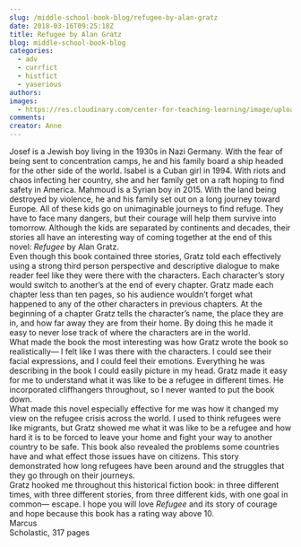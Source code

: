 ```yaml
---
slug: /middle-school-book-blog/refugee-by-alan-gratz
date: 2018-03-16T09:25:18Z
title: Refugee by Alan Gratz
blog: middle-school-book-blog
categories:
  - adv
  - currfict
  - histfict
  - yaserious
authors:
images:
  - https://res.cloudinary.com/center-for-teaching-learning/image/upload/v1637513136/Refugee-1-198x300.jpg.jpg
comments:
creator: Anne
---
```


 Josef is a Jewish boy living in the 1930s in Nazi Germany. With the fear of being sent to concentration camps, he and his family board a ship headed for the other side of the world. Isabel is a Cuban girl in 1994. With riots and chaos infecting her country, she and her family get on a raft hoping to find safety in America. Mahmoud is a Syrian boy in 2015. With the land being destroyed by violence, he and his family set out on a long journey toward Europe. All of these kids go on unimaginable journeys to find refuge. They have to face many dangers, but their courage will help them survive into tomorrow. Although the kids are separated by continents and decades, their stories all have an interesting way of coming together at the end of this novel: <em>Refugee </em>by Alan Gratz.<br />Even though this book contained three stories, Gratz told each effectively using a strong third person perspective and descriptive dialogue to make reader feel like they were there with the characters. Each character’s story would switch to another’s at the end of every chapter. Gratz made each chapter less than ten pages, so his audience wouldn’t forget what happened to any of the other characters in previous chapters. At the beginning of a chapter Gratz tells the character’s name, the place they are in, and how far away they are from their home. By doing this he made it easy to never lose track of where the characters are in the world.<br />What made the book the most interesting was how Gratz wrote the book so realistically— I felt like I was there with the characters. I could see their facial expressions, and I could feel their emotions. Everything he was describing in the book I could easily picture in my head. Gratz made it easy for me to understand what it was like to be a refugee in different times. He incorporated cliffhangers throughout, so I never wanted to put the book down.<br />What made this novel especially effective for me was how it changed my view on the refugee crisis across the world. I used to think refugees were like migrants, but Gratz showed me what it was like to be a refugee and how hard it is to be forced to leave your home and fight your way to another country to be safe. This book also revealed the problems some countries have and what effect those issues have on citizens. This story demonstrated how long refugees have been around and the struggles that they go through on their journeys.<br />Gratz hooked me throughout this historical fiction book: in three different times, with three different stories, from three different kids, with one goal in common— escape. I hope you will love <em>Refugee</em> and its story of courage and hope because this book has a rating way above 10.<br />Marcus<br />Scholastic, 317 pages

